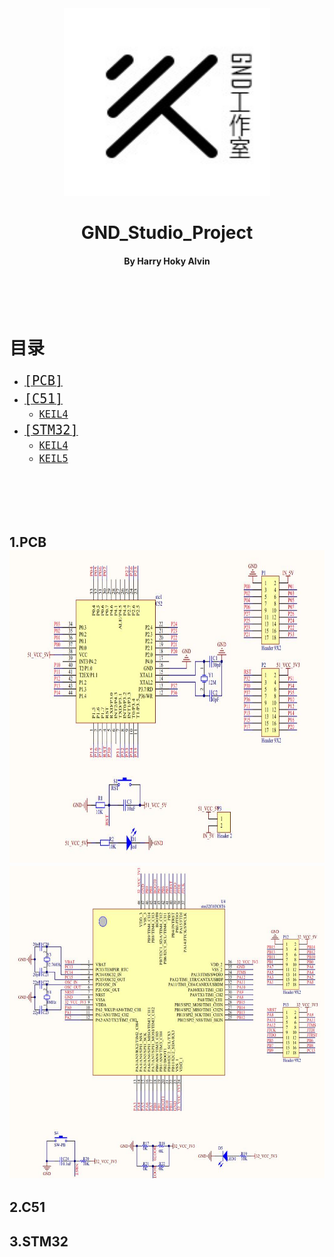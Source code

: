 <div align="center">
    <img src='./STC89C52/pic/GND-logo.jpg' height="300" width="330"/>
    <h1>
        GND_Studio_Project
    </h1>
    <h4>
        By Harry   Hoky   Alvin
    </h4>
</div>

<br>
<br>
<br>

# 目录
- [<font size=5>`[PCB]`</font>](#PCB)
- [<font size=5>`[C51]`</font>](#C51)
    - [<font size=4>`KEIL4`</font>](#0KEIL4)
- [<font size=5>`[STM32]`</font>](#STM32)
    - [<font size=4>`KEIL4`</font>](#1KEIL4)
    - [<font size=4>`KEIL5`</font>](#0KEIL5)

<br>
<br>
<br>
<br>

<h2 id="PCB">1.PCB
<br>
<div align=center>
<img src="https://github.com/HokyGUAN/GND_Studio_Project/blob/master/51%E5%8D%95%E7%89%87%E6%9C%BA/pic/STC51.jpg" height="500" width="800" >
 </div>
 <div align=center>
<img src="https://github.com/HokyGUAN/GND_Studio_Project/blob/master/51%E5%8D%95%E7%89%87%E6%9C%BA/pic/STM32.jpg" height="500" width="800" >
 </div>

<h2 id="C51">2.C51
<br>

<h2 id="STM32">3.STM32
<br>
